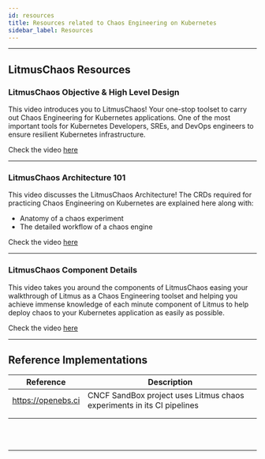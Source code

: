 ```yaml
---
id: resources
title: Resources related to Chaos Engineering on Kubernetes
sidebar_label: Resources
---
```


---

## LitmusChaos Resources

### LitmusChaos Objective & High Level Design

This video introduces you to LitmusChaos! Your one-stop toolset to carry out Chaos Engineering for Kubernetes applications. One of the most important tools for Kubernetes Developers, SREs, and DevOps engineers to ensure resilient Kubernetes infrastructure.

Check the video <a href="https://www.youtube.com/watch?v=ep6yxp_23Bk&list=PLmM1fgu30seVGFyNIEyDgAq6KnzgW2p3m&index=2&t=13s">here</a>

<hr/>

### LitmusChaos Architecture 101

This video discusses the LitmusChaos Architecture! The CRDs required for practicing Chaos Engineering on Kubernetes are explained here along with:

- Anatomy of a chaos experiment
- The detailed workflow of a chaos engine

Check the video <a href="https://www.youtube.com/watch?v=L38gBn8eEHw&list=PLmM1fgu30seVGFyNIEyDgAq6KnzgW2p3m&index=3&t=6s">here</a>

<hr/>

### LitmusChaos Component Details

This video takes you around the components of LitmusChaos easing your walkthrough of Litmus as a Chaos Engineering toolset and helping you achieve immense knowledge of each minute component of Litmus to help deploy chaos to your Kubernetes application as easily as possible.

Check the video <a href="https://www.youtube.com/watch?v=yhWgzN90SME&list=PLmM1fgu30seVGFyNIEyDgAq6KnzgW2p3m&index=5&t=3674s">here</a>

<hr/>

## Reference Implementations

| Reference          | Description                                                            |
| ------------------ | ---------------------------------------------------------------------- |
| https://openebs.ci | CNCF SandBox project uses Litmus chaos experiments in its CI pipelines |
|                    |                                                                        |
|                    |                                                                        |

<br/>

<br/>

<hr/>

<br/>

<br/>
